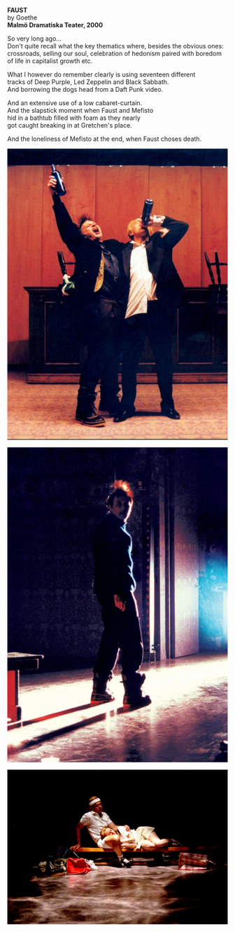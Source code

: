 **FAUST**  
by Goethe  
**Malmö Dramatiska Teater, 2000**

So very long ago...  
Don't quite recall what the key thematics where, besides the obvious ones:  
crossroads, selling our soul, celebration of hedonism paired with boredom of life in capitalist growth etc.

What I however do remember clearly is using seventeen different  
tracks of Deep Purple, Led Zeppelin and Black Sabbath.  
And borrowing the dogs head from a Daft Punk video.

And an extensive use of a low cabaret-curtain.  
And the slapstick moment when Faust and Mefisto  
hid in a bathtub filled with foam as they nearly  
got caught breaking in at Gretchen's place.  

And the loneliness of Mefisto at the end, when Faust choses death.


![](/faust1.jpg)

![](/faust2.jpg)

![](/faust3.jpg)
